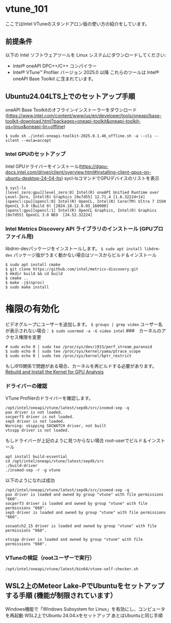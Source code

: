 # vtune_101
ここではIntel VTuneのスタンドアロン版の使い方の紹介をしています。

## 前提条件
以下の Intel ソフトウェアツールを Linux システムにダウンロードしてください:
- Intel® oneAPI DPC++/C++ コンパイラー
- Intel® VTune™ Profiler バージョン 2025.0 以降
これらのツールは Intel® oneAPI Base Toolkit に含まれています。

## Ubuntu24.04LTS上でのセットアップ手順
oneAPI Base Toolkitのオフラインインストーラーをダウンロード(https://www.intel.com/content/www/us/en/developer/tools/oneapi/base-toolkit-download.html?packages=oneapi-toolkit&oneapi-toolkit-os=linux&oneapi-lin=offline)
```
$ sudo sh ./intel-oneapi-toolkit-2025.0.1.46_offline.sh -a --cli --silent --eula=accept
```
### Intel GPUのセットアップ
Intel GPUドライバーをインストール(https://dgpu-docs.intel.com/driver/client/overview.html#installing-client-gpus-on-ubuntu-desktop-24-04-lts)
sycl-lsコマンドでGPUデバイスのリストを表示
```
$ sycl-ls
[level_zero:gpu][level_zero:0] Intel(R) oneAPI Unified Runtime over Level-Zero, Intel(R) Graphics [0x7d55] 12.71.4 [1.6.32224+14]
[opencl:cpu][opencl:0] Intel(R) OpenCL, Intel(R) Core(TM) Ultra 7 155H OpenCL 3.0 (Build 0) [2024.18.12.0.05_160000]
[opencl:gpu][opencl:1] Intel(R) OpenCL Graphics, Intel(R) Graphics [0x7d55] OpenCL 3.0 NEO  [24.52.32224]
```
### Intel Metrics Discovery API ライブラリのインストール (GPUプロファイル用)
libdrm-devパッケージをインストールします。
``` $ sudo apt install libdrm-dev ```
パッケージ版がうまく動かない場合はソースからビルド＆インストール
```
$ sudo apt install cmake
$ git clone https://github.com/intel/metrics-discovery.git
$ mkdir build && cd build
$ cmake ..
$ make -j$(nproc)
$ sudo make install
```


# 権限の有効化
ビデオグループにユーザーを追加します。
``` $ groups | grep video ```
ユーザー名が表示されない場合：
``` $ sudo usermod -a -G video intel ```
###　カーネルのアクセス権限を変更
```
# sudo echo 0 | sudo tee /proc/sys/dev/i915/perf_stream_paranoid
$ sudo echo 0 | sudo tee /proc/sys/kernel/yama/ptrace_scope
$ sudo echo 0 | sudo tee /proc/sys/kernel/kptr_restrict
```
もしi915関係で問題がある場合、カーネルを再ビルドする必要があります。
[Rebuild and Install the Kernel for GPU Analysis](https://www.intel.com/content/www/us/en/docs/vtune-profiler/user-guide/2025-0/rebuild-and-install-the-kernel-for-gpu-analysis.html)


### ドライバーの確認
VTune Profilerのドライバーを確認します。


```
/opt/intel/oneapi/vtune/latest/sepdk/src/insmod-sep -q
pax driver is not loaded.
socperf3 driver is not loaded.
sep5 driver is not loaded.
Warning: skipping SOCWATCH driver, not built
vtsspp driver is not loaded.
```
もしドライバーが上記のように見つからない場合
root-userでビルド＆インストール
```
apt install build-essential
cd /opt/intel/oneapi/vtune/latest/sepdk/src
./build-driver
./insmod-sep -r -g vtune
```
以下のようになれば成功
```
/opt/intel/oneapi/vtune/latest/sepdk/src/insmod-sep -q
pax driver is loaded and owned by group "vtune" with file permissions "660".
socperf3 driver is loaded and owned by group "vtune" with file permissions "660".
sep5 driver is loaded and owned by group "vtune" with file permissions "660".

socwatch2_15 driver is loaded and owned by group "vtune" with file permissions "660".

vtsspp driver is loaded and owned by group "vtune" with file permissions "660".
```

### VTuneの検証（rootユーザーで実行）
```
/opt/intel/oneapi/vtune/latest/bin64/vtune-self-checker.sh
```


## WSL2上のMeteor Lake-PでUbuntuをセットアップする手順 (機能が制限されています）
Windows機能で「Windows Subsystem for Linux」を有効にし、コンピュータを再起動
WSL2上でUbuntu 24.04.xをセットアップ
あとはUbuntuと同じ手順
